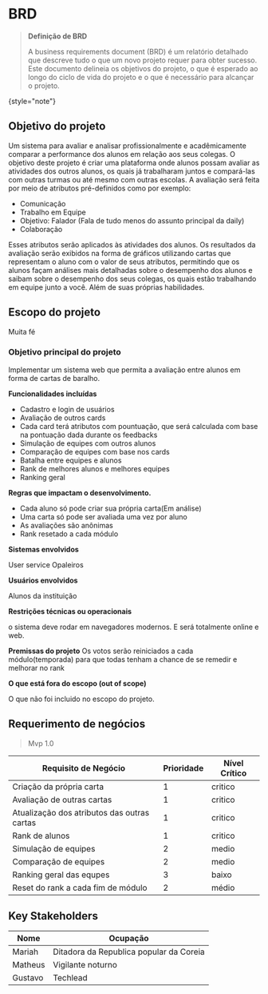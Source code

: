 # BRD

> **Definição de BRD**
>
> A business requirements document (BRD) é um relatório detalhado que descreve tudo o que um novo projeto requer para
obter sucesso. Este documento delineia os objetivos do projeto, o que é esperado ao longo do ciclo de vida do projeto e
o que é necessário para alcançar o projeto.
>
{style="note"}



## Objetivo do projeto

Um sistema para avaliar e analisar profissionalmente e acadêmicamente comparar a performance dos alunos em relação aos
seus colegas.
O objetivo deste projeto é criar uma plataforma onde alunos possam avaliar as atividades dos outros alunos, os quais já
trabalharam juntos e compará-las
com outras turmas ou até mesmo com outras escolas. A avaliação será feita por meio de atributos pré-definidos como por exemplo:

- Comunicação
- Trabalho em Equipe
- Objetivo: Falador (Fala de tudo menos do assunto principal da daily)
- Colaboração

Esses atributos serão aplicados às atividades dos alunos. Os resultados da avaliação serão exibidos na forma de gráficos
utilizando cartas que representam o aluno com o valor de seus atributos,
permitindo que os alunos façam análises mais detalhadas sobre o desempenho dos alunos e saibam sobre o desempenho dos
seus colegas, os quais estão trabalhando em equipe junto a você.  Além de suas próprias habilidades.

## Escopo do projeto
Muita fé
### Objetivo principal do projeto

Implementar um sistema web que permita a avaliação entre alunos em forma de cartas de baralho.

**Funcionalidades incluídas**

- Cadastro e login de usuários
- Avaliação de outros cards
- Cada card terá atributos com pountuação, que será calculada com base na pontuação dada durante os feedbacks
- Simulação de equipes com outros alunos
- Comparação de equipes com base nos cards
- Batalha entre equipes e alunos
- Rank de melhores alunos e melhores equipes
- Ranking geral

**Regras que impactam o desenvolvimento.**

- Cada aluno só pode criar sua própria carta(Em análise)
- Uma carta só pode ser avaliada uma vez por aluno
- As avaliações são anônimas
- Rank resetado a cada módulo

**Sistemas envolvidos**

User service Opaleiros

**Usuários envolvidos**

Alunos da instituição


**Restrições técnicas ou operacionais**

o sistema deve rodar em navegadores modernos. E será totalmente online e web.

**Premissas do projeto**
Os votos serão reiniciados a cada módulo(temporada) para que todas tenham a chance de se remedir e melhorar no rank 

**O que está fora do escopo (out of scope)**

O que não foi incluido no escopo do projeto.

## Requerimento de negócios

> Mvp 1.0

| Requisito de Negócio                        | Prioridade | Nível Crítico |
|---------------------------------------------|------------|---------------|
| Criação da própria carta                    | 1          | critico       |
| Avaliação de outras cartas                  | 1          | critico       |
| Atualização dos atributos das outras cartas | 1          | critico       |
| Rank de alunos                              | 1          | critico       |
| Simulação de equipes                        | 2          | medio         |
| Comparação de equipes                       | 2          | medio         |
| Ranking geral das equpes                    | 3          | baixo         |
| Reset do rank a cada fim de módulo          | 2          | médio         |

## Key Stakeholders

| Nome    | Ocupação                                |
|---------|-----------------------------------------|
| Mariah  | Ditadora da Republica popular da Coreia |
| Matheus | Vigilante noturno                       |
| Gustavo | Techlead                                |

